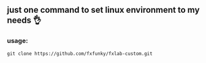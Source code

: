 ## just one command to set linux environment to my needs 👌

### usage:

```
git clone https://github.com/fxfunky/fxlab-custom.git
```
